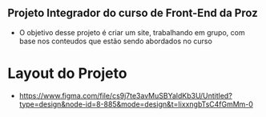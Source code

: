 ## Projeto Integrador do curso de Front-End da Proz
- O objetivo desse projeto é criar um site, trabalhando em grupo, com base nos conteudos que estão sendo abordados no curso
# Layout do Projeto
- https://www.figma.com/file/cs9j7te3avMuSBYaldKb3U/Untitled?type=design&node-id=8-885&mode=design&t=IixxngbTsC4fGmMm-0
